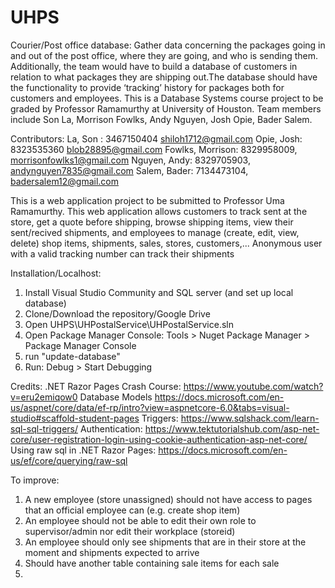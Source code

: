 # UHPS
Courier/Post office database: Gather data concerning the packages going in and out of the post office, where they are going, and who is sending them. Additionally, the team would have to build a database of customers in  relation to what packages they are shipping out.The database should have the functionality to provide ‘tracking’ history for packages both for customers and employees. 
This is a Database Systems course project to be graded by Professor Ramamurthy at University of Houston. Team members include Son La, Morrison Fowlks, Andy Nguyen, Josh Opie, Bader Salem. 

Contributors:
La, Son : 3467150404 shiloh1712@gmail.com
Opie, Josh: 8323535360  blob28895@gmail.com
Fowlks, Morrison: 8329958009, morrisonfowlks1@gmail.com
Nguyen, Andy: 8329705903, andynguyen7835@gmail.com
Salem, Bader: 7134473104, badersalem12@gmail.com

This is a web application project to be submitted to Professor Uma Ramamurthy. This web application allows customers to track sent at the store, get a quote before shipping, browse shipping items, view their sent/recived shipments,
and employees to manage (create, edit, view, delete) shop items, shipments, sales, stores, customers,... Anonymous user with a valid tracking number can track their shipments

Installation/Localhost:
1. Install Visual Studio Community and SQL server (and set up local database)
2. Clone/Download the repository/Google Drive
3. Open UHPS\UHPostalService\UHPostalService.sln
4. Open Package Manager Console: Tools > Nuget Package Manager > Package Manager Console
5. run "update-database"
6. Run: Debug > Start Debugging

Credits:
.NET Razor Pages Crash Course:
https://www.youtube.com/watch?v=eru2emiqow0
Database Models
https://docs.microsoft.com/en-us/aspnet/core/data/ef-rp/intro?view=aspnetcore-6.0&tabs=visual-studio#scaffold-student-pages
Triggers:
https://www.sqlshack.com/learn-sql-sql-triggers/
Authentication:
https://www.tektutorialshub.com/asp-net-core/user-registration-login-using-cookie-authentication-asp-net-core/
Using raw sql in .NET Razor Pages:
https://docs.microsoft.com/en-us/ef/core/querying/raw-sql

To improve:
1. A new employee (store unassigned) should not have access to pages that an official employee can (e.g. create shop item)
2. An employee should not be able to edit their own role to supervisor/admin nor edit their workplace (storeid)
3. An employee should only see shipments that are in their store at the moment and shipments expected to arrive
4. Should have another table containing sale items for each sale
5. 